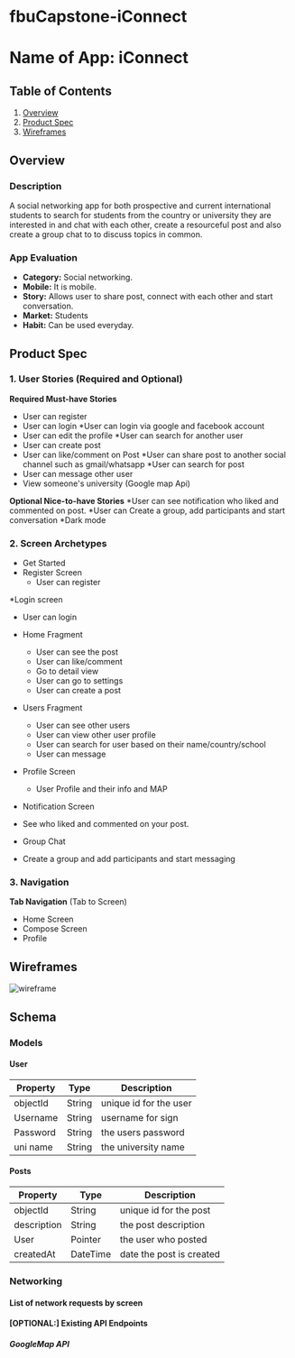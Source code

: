 # fbuCapstone-iConnect


# Name of App: iConnect

## Table of Contents
1. [Overview](#Overview)
1. [Product Spec](#Product-Spec)
1. [Wireframes](#Wireframes)

## Overview
### Description
A social networking app for both prospective and current international students to search for students from the country or university they are interested in and chat with each other, create a resourceful post and also create a group chat to to discuss topics in common. 

### App Evaluation
- **Category:** Social networking.
- **Mobile:** It is mobile. 
- **Story:** Allows user to share post, connect with each other and start conversation.
- **Market:** Students
- **Habit:** Can be used everyday.

## Product Spec
### 1. User Stories (Required and Optional)

**Required Must-have Stories**

* User can register
* User can login
*User can login via google and facebook account
* User can edit the profile
*User can search for another user 
* User can create post
* User can like/comment on Post
*User can share post to another social channel such as gmail/whatsapp
*User can search for post
* User can message other user 
* View someone's university (Google map Api)

**Optional Nice-to-have Stories**
*User can see notification who liked and commented on post.
*User can Create a group, add participants and start conversation
*Dark mode

### 2. Screen Archetypes

* Get Started
* Register Screen
    * User can register
    
*Login screen
   * User can login
  
* Home Fragment
   * User can see the post
   * User can like/comment
   * Go to detail view
   * User can go to settings
   * User can create a post
    
* Users Fragment
   * User can see other users
   * User can view other user profile
   * User can search for user based on their name/country/school
   * User can message
    
* Profile Screen
   * User Profile and their info and MAP
  
  
* Notification Screen
 * See who liked and commented on your post.
  
* Group Chat
 * Create a group and add participants and start messaging


### 3. Navigation

**Tab Navigation** (Tab to Screen)

* Home Screen
* Compose Screen
* Profile
 



 
## Wireframes

![wireframe](https://user-images.githubusercontent.com/67130269/174226708-8cadde81-0dc9-47f6-b0ad-132c5ff67098.jpg)



## Schema 
### Models

#### User

   | Property      | Type     | Description |
   | ------------- | -------- | ------------|
   | objectId      | String   | unique id for the user |
   | Username      | String   | username for sign|
   | Password      | String   | the users password |
   | uni name        | String   | the university name |
  
   
   
   #### Posts

   | Property      | Type     | Description |
   | ------------- | -------- | ------------|
   | objectId      | String   | unique id for the post |
   |   description        | String   | the post description |
   | User          | Pointer   | the user who posted |
   | createdAt     | DateTime | date the post is created|
   
### Networking
#### List of network requests by screen

#### [OPTIONAL:] Existing API Endpoints
##### GoogleMap API 


   
    


